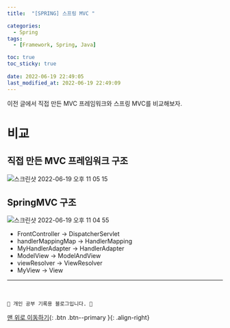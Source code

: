 ```yaml
---
title:  "[SPRING] 스프링 MVC "

categories:
  - Spring
tags:
  - [Framework, Spring, Java]

toc: true
toc_sticky: true
 
date: 2022-06-19 22:49:05
last_modified_at: 2022-06-19 22:49:09
---
```

이전 글에서 직접 만든 MVC 프레임워크와 스프링 MVC를 비교해보자.
# 비교
## 직접 만든 MVC 프레임워크 구조
![스크린샷 2022-06-19 오후 11 05 15](https://user-images.githubusercontent.com/59405576/174485053-4614b976-67e9-4dbc-800a-60bad6ccd5db.png)
## SpringMVC 구조
![스크린샷 2022-06-19 오후 11 04 55](https://user-images.githubusercontent.com/59405576/174485039-017806e0-3498-4fda-815b-f19ffc86021c.png)

- FrontController -> DispatcherServlet
- handlerMappingMap -> HandlerMapping
- MyHandlerAdapter -> HandlerAdapter
- ModelView -> ModelAndView
- viewResolver -> ViewResolver
- MyView -> View





***
<br>

    💛 개인 공부 기록용 블로그입니다. 👻

[맨 위로 이동하기](#){: .btn .btn--primary }{: .align-right}